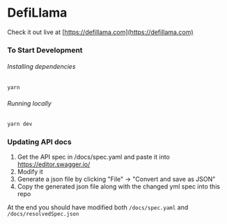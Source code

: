 # DefiLlama 

Check it out live at [https://defillama.com](https://defillama.com)

### To Start Development

###### Installing dependencies


```bash
yarn
```

###### Running locally

```bash
yarn dev
```

### Updating API docs

1. Get the API spec in /docs/spec.yaml and paste it into https://editor.swagger.io/
2. Modify it
3. Generate a json file by clicking "File" -> "Convert and save as JSON"
4. Copy the generated json file along with the changed yml spec into this repo

At the end you should have modified both `/docs/spec.yaml` and `/docs/resolvedSpec.json`
